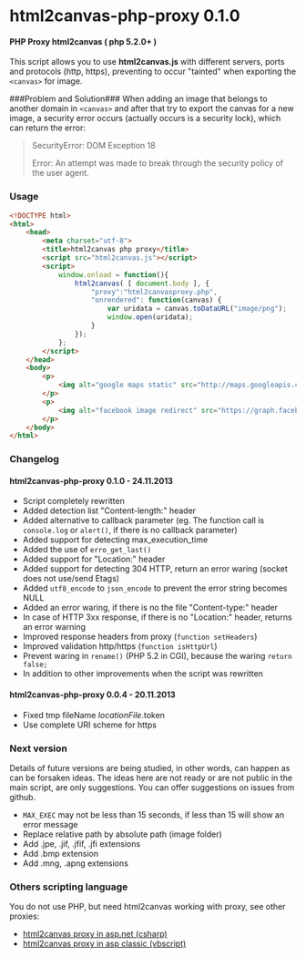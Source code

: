 html2canvas-php-proxy 0.1.0
=====================

#### PHP Proxy html2canvas ( php 5.2.0+ ) ####

This script allows you to use **html2canvas.js** with different servers, ports and protocols (http, https),
preventing to occur "tainted" when exporting the `<canvas>` for image.

###Problem and Solution###
When adding an image that belongs to another domain in `<canvas>` and after that try to export the canvas
for a new image, a security error occurs (actually occurs is a security lock), which can return the error:

> SecurityError: DOM Exception 18
>
> Error: An attempt was made to break through the security policy of the user agent.

### Usage ###

```html
<!DOCTYPE html>
<html>
	<head>
		<meta charset="utf-8">
		<title>html2canvas php proxy</title>
		<script src="html2canvas.js"></script>
		<script>
			window.onload = function(){
				html2canvas( [ document.body ], {
					"proxy":"html2canvasproxy.php",
					"onrendered": function(canvas) {
						var uridata = canvas.toDataURL("image/png");
						window.open(uridata);
					}
				});
			};
		</script>
	</head>
	<body>
		<p>
			<img alt="google maps static" src="http://maps.googleapis.com/maps/api/staticmap?center=40.714728,-73.998672&amp;zoom=12&amp;size=800x600&amp;maptype=roadmap&amp;sensor=false">
		</p>
		<p>
			<img alt="facebook image redirect" src="https://graph.facebook.com/1415773021975267/picture">
		</p>
	</body>
</html>
```

### Changelog ###

#### html2canvas-php-proxy 0.1.0 - 24.11.2013 ####

* Script completely rewritten
* Added detection list "Content-length:" header
* Added alternative to callback parameter (eg. The function call is `console.log` or `alert()`, if there is no callback parameter)
* Added support for detecting max_execution_time
* Added the use of `erro_get_last()`
* Added support for "Location:" header
* Added support for detecting 304 HTTP, return an error waring (socket does not use/send Etags)
* Added `utf8_encode` to `json_encode` to prevent the error string becomes NULL
* Added an error waring, if there is no the file "Content-type:" header
* In case of HTTP 3xx response, if there is no "Location:" header, returns an error warning
* Improved response headers from proxy (`function setHeaders`)
* Improved validation http/https (`function isHttpUrl`)
* Prevent waring in `rename()` (PHP 5.2 in CGI), because the waring `return false;`
* In addition to other improvements when the script was rewritten

#### html2canvas-php-proxy 0.0.4 - 20.11.2013 ####

* Fixed tmp fileName $locationFile.$token
* Use complete URI scheme for https


### Next version ###

Details of future versions are being studied, in other words, can happen as can be forsaken ideas.
The ideas here are not ready or are not public in the main script, are only suggestions. You can offer suggestions on issues from github.

* `MAX_EXEC` may not be less than 15 seconds, if less than 15 will show an error message
* Replace relative path by absolute path (image folder)
* Add .jpe, .jif, .jfif, .jfi extensions
* Add .bmp extension
* Add .mng, .apng extensions

### Others scripting language ###

You do not use PHP, but need html2canvas working with proxy, see other proxies:

* [html2canvas proxy in asp.net (csharp)](https://github.com/brcontainer/html2canvas-csharp-proxy)
* [html2canvas proxy in asp classic (vbscript)](https://github.com/brcontainer/html2canvas-asp-vbscript-proxy)
